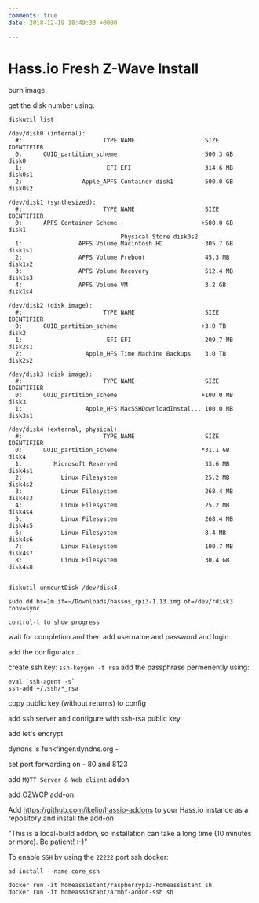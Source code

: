 ```yaml
---
comments: true
date: 2018-12-19 18:49:33 +0000

---
```

# Hass.io Fresh Z-Wave Install

burn image:

get the disk number using:

    diskutil list

    /dev/disk0 (internal):
      #:                       TYPE NAME                    SIZE       IDENTIFIER
      0:      GUID_partition_scheme                         500.3 GB   disk0
      1:                        EFI EFI                     314.6 MB   disk0s1
      2:                 Apple_APFS Container disk1         500.0 GB   disk0s2

    /dev/disk1 (synthesized):
      #:                       TYPE NAME                    SIZE       IDENTIFIER
      0:      APFS Container Scheme -                      +500.0 GB   disk1
                                    Physical Store disk0s2
      1:                APFS Volume Macintosh HD            305.7 GB   disk1s1
      2:                APFS Volume Preboot                 45.3 MB    disk1s2
      3:                APFS Volume Recovery                512.4 MB   disk1s3
      4:                APFS Volume VM                      3.2 GB     disk1s4

    /dev/disk2 (disk image):
      #:                       TYPE NAME                    SIZE       IDENTIFIER
      0:      GUID_partition_scheme                        +3.0 TB     disk2
      1:                        EFI EFI                     209.7 MB   disk2s1
      2:                  Apple_HFS Time Machine Backups    3.0 TB     disk2s2

    /dev/disk3 (disk image):
      #:                       TYPE NAME                    SIZE       IDENTIFIER
      0:      GUID_partition_scheme                        +100.0 MB   disk3
      1:                  Apple_HFS MacSSHDownloadInstal... 100.0 MB   disk3s1

    /dev/disk4 (external, physical):
      #:                       TYPE NAME                    SIZE       IDENTIFIER
      0:      GUID_partition_scheme                        *31.1 GB    disk4
      1:         Microsoft Reserved                         33.6 MB    disk4s1
      2:           Linux Filesystem                         25.2 MB    disk4s2
      3:           Linux Filesystem                         268.4 MB   disk4s3
      4:           Linux Filesystem                         25.2 MB    disk4s4
      5:           Linux Filesystem                         268.4 MB   disk4s5
      6:           Linux Filesystem                         8.4 MB     disk4s6
      7:           Linux Filesystem                         100.7 MB   disk4s7
      8:           Linux Filesystem                         30.4 GB    disk4s8


    diskutil unmountDisk /dev/disk4

    sudo dd bs=1m if=~/Downloads/hassos_rpi3-1.13.img of=/dev/rdisk3 conv=sync

    control-t to show progress


wait for completion and then add username and password and login

add the configurator...

create ssh key: `ssh-keygen -t rsa`
add the passphrase permenently using:
    
    eval `ssh-agent -s`
    ssh-add ~/.ssh/*_rsa


copy public key (without returns) to config

add ssh server and configure with ssh-rsa public key

add let's encrypt

dyndns is funkfinger.dyndns.org - 

set port forwarding on - 80 and 8123


add `MQTT Server & Web client` addon

add OZWCP add-on:

Add https://github.com/jkeljo/hassio-addons to your Hass.io instance as a repository and install the add-on

"This is a local-build addon, so installation can take a long time (10 minutes or more). Be patient! :-)"


To enable `SSH` by using the `22222` port ssh docker:

    ad install --name core_ssh

    docker run -it homeassistant/raspberrypi3-homeassistant sh
    docker run -it homeassistant/armhf-addon-ssh sh